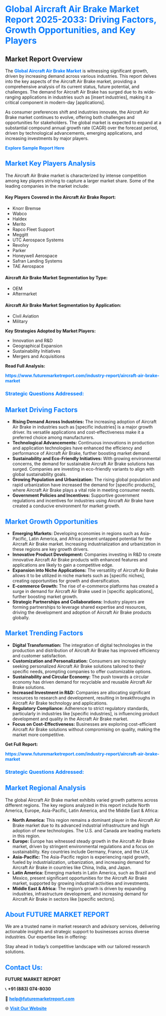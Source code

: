 <h1 style="color: #007BFF;">Global Aircraft Air Brake Market Report 2025-2033: Driving Factors, Growth Opportunities, and Key Players</h1>

<section id="overview">
<h2>Market Report Overview</h2>
<p>The <a href="https://www.futuremarketreport.com/industry-report/aircraft-air-brake-market" style="color: #007BFF; text-decoration: none;"><strong>Global Aircraft Air Brake Market</strong></a> is witnessing significant growth, driven by increasing demand across various industries. This report delves into the key aspects of the Aircraft Air Brake market, providing a comprehensive analysis of its current status, future potential, and challenges. The demand for Aircraft Air Brake has surged due to its wide-ranging applications in industries such as [insert industries], making it a critical component in modern-day [applications].</p>
<p>As consumer preferences shift and industries innovate, the Aircraft Air Brake market continues to evolve, offering both challenges and opportunities for stakeholders. The global market is expected to expand at a substantial compound annual growth rate (CAGR) over the forecast period, driven by technological advancements, emerging applications, and increasing investments by major players.</p>
</section>

<section id="overview">
<p><a href="https://www.futuremarketreport.com/request-sample/reportId=46011" style="color: #007BFF; text-decoration: none;"><strong>Explore Sample Report Here</strong></a></p>
</section>

<section id="key-players">
<h2 style="color: #007BFF;">Market Key Players Analysis</h2>
<p>The Aircraft Air Brake market is characterized by intense competition among key players striving to capture a larger market share. Some of the leading companies in the market include:</p>
<h4>Key Players Covered in the Aircraft Air Brake Report:</h4>
<ul><li>Knorr Bremse</li><li>Wabco</li><li>Haldex</li><li>Merito</li><li>Rapco Fleet Support</li><li>Meggitt</li><li>UTC Aerospace Systems</li><li>Revolvy</li><li>Parker</li><li>Honeywell Aerospace</li><li>Safran Landing Systems</li><li>TAE Aerospace</li></ul>
<h4>Aircraft Air Brake Market Segmentation by Type:</h4>
<ul><li>OEM</li><li>Aftermarket</li></ul>

<h4>Aircraft Air Brake Market Segmentation by Application:</h4>
<ul><li>Civil Aviation</li><li>Military</li></ul>
<p><strong>Key Strategies Adopted by Market Players:</strong></p>
<ul>
<li>Innovation and R&D</li>
<li>Geographical Expansion</li>
<li>Sustainability Initiatives</li>
<li>Mergers and Acquisitions</li>
</ul>
</section>

<section>
<p><strong>Read Full Analysis: </strong></p><a href="https://www.futuremarketreport.com/industry-report/aircraft-air-brake-market" style="color: #007BFF; text-decoration: none;"><strong>https://www.futuremarketreport.com/industry-report/aircraft-air-brake-market</strong></a>
<h3 style="color: #007BFF;">Strategic Questions Addressed:</h3>
</section>

<section id="driving-factors">
<h2 style="color: #007BFF;">Market Driving Factors</h2>
<ul>
<li><strong>Rising Demand Across Industries:</strong> The increasing adoption of Aircraft Air Brake in industries such as [specific industries] is a major growth driver. Its versatile applications and cost-effectiveness make it a preferred choice among manufacturers.</li>
<li><strong>Technological Advancements:</strong> Continuous innovations in production and application technologies have enhanced the efficiency and performance of Aircraft Air Brake, further boosting market demand.</li>
<li><strong>Sustainability and Eco-Friendly Initiatives:</strong> With growing environmental concerns, the demand for sustainable Aircraft Air Brake solutions has surged. Companies are investing in eco-friendly variants to align with global sustainability goals.</li>
<li><strong>Growing Population and Urbanization:</strong> The rising global population and rapid urbanization have increased the demand for [specific products], where Aircraft Air Brake plays a vital role in meeting consumer needs.</li>
<li><strong>Government Policies and Incentives:</strong> Supportive government regulations and incentives for industries using Aircraft Air Brake have created a conducive environment for market growth.</li>
</ul>
</section>

<section id="growth-opportunities">
<h2 style="color: #007BFF;">Market Growth Opportunities</h2>
<ul>
<li><strong>Emerging Markets:</strong> Developing economies in regions such as Asia-Pacific, Latin America, and Africa present untapped potential for the Aircraft Air Brake market. Increasing industrialization and urbanization in these regions are key growth drivers.</li>
<li><strong>Innovative Product Development:</strong> Companies investing in R&D to create innovative Aircraft Air Brake products with enhanced features and applications are likely to gain a competitive edge.</li>
<li><strong>Expansion into Niche Applications:</strong> The versatility of Aircraft Air Brake allows it to be utilized in niche markets such as [specific niches], creating opportunities for growth and diversification.</li>
<li><strong>E-commerce Growth:</strong> The rise of e-commerce platforms has created a surge in demand for Aircraft Air Brake used in [specific applications], further boosting market growth.</li>
<li><strong>Strategic Partnerships and Collaborations:</strong> Industry players are forming partnerships to leverage shared expertise and resources, driving the development and adoption of Aircraft Air Brake products globally.</li>
</ul>
</section>

<section id="trending-factors">
<h2 style="color: #007BFF;">Market Trending Factors</h2>
<ul>
<li><strong>Digital Transformation:</strong> The integration of digital technologies in the production and distribution of Aircraft Air Brake has improved efficiency and customer satisfaction.</li>
<li><strong>Customization and Personalization:</strong> Consumers are increasingly seeking personalized Aircraft Air Brake solutions tailored to their specific needs, prompting companies to offer customizable options.</li>
<li><strong>Sustainability and Circular Economy:</strong> The push towards a circular economy has driven demand for recyclable and reusable Aircraft Air Brake solutions.</li>
<li><strong>Increased Investment in R&D:</strong> Companies are allocating significant resources to research and development, resulting in breakthroughs in Aircraft Air Brake technology and applications.</li>
<li><strong>Regulatory Compliance:</strong> Adherence to strict regulatory standards, particularly in industries like [specific industries], is influencing product development and quality in the Aircraft Air Brake market.</li>
<li><strong>Focus on Cost-Effectiveness:</strong> Businesses are exploring cost-efficient Aircraft Air Brake solutions without compromising on quality, making the market more competitive.</li>
</ul>
</section>

<section>
<p><strong>Get Full Report: </strong></p><a href="https://www.futuremarketreport.com/industry-report/aircraft-air-brake-market" style="color: #007BFF; text-decoration: none;"><strong>https://www.futuremarketreport.com/industry-report/aircraft-air-brake-market</strong></a>
<h3 style="color: #007BFF;">Strategic Questions Addressed:</h3>
</section>


<section id="regional-analysis">
<h2 style="color: #007BFF;">Market Regional Analysis</h2>
<p>The global Aircraft Air Brake market exhibits varied growth patterns across different regions. The key regions analyzed in this report include North America, Europe, Asia-Pacific, Latin America, and the Middle East & Africa:</p>
<ul>
<li><strong>North America:</strong> This region remains a dominant player in the Aircraft Air Brake market due to its advanced industrial infrastructure and high adoption of new technologies. The U.S. and Canada are leading markets in this region.</li>
<li><strong>Europe:</strong> Europe has witnessed steady growth in the Aircraft Air Brake market, driven by stringent environmental regulations and a focus on sustainability. Key countries include Germany, France, and the U.K.</li>
<li><strong>Asia-Pacific:</strong> The Asia-Pacific region is experiencing rapid growth, fueled by industrialization, urbanization, and increasing demand for Aircraft Air Brake in countries like China, India, and Japan.</li>
<li><strong>Latin America:</strong> Emerging markets in Latin America, such as Brazil and Mexico, present significant opportunities for the Aircraft Air Brake market, supported by growing industrial activities and investments.</li>
<li><strong>Middle East & Africa:</strong> The region’s growth is driven by expanding industries, infrastructure development, and increasing demand for Aircraft Air Brake in sectors like [specific sectors].</li>
</ul>
</section>

<footer>
<h2 style="color: #007BFF;">About FUTURE MARKET REPORT</h2>
<p>We are a trusted name in market research and advisory services, delivering actionable insights and strategic support to businesses across diverse industries. Our expertise lies in offering:</p>

<p>Stay ahead in today’s competitive landscape with our tailored research solutions.</p>

<h2 style="color: #007BFF;">Contact Us:</h2>
<p><strong>FUTURE MARKET REPORT</strong></p>
<p>📞 <strong>+91 (883) 074-8030</strong></p>
<p>📧 <strong><a href="mailto:help@futuremarketreport.com" style="color: #007BFF;">help@futuremarketreport.com</a></strong></p>
<p>🌐 <strong><a href="https://www.futuremarketreport.com/" style="color: #007BFF;">Visit Our Website</a></strong></p>
</footer>